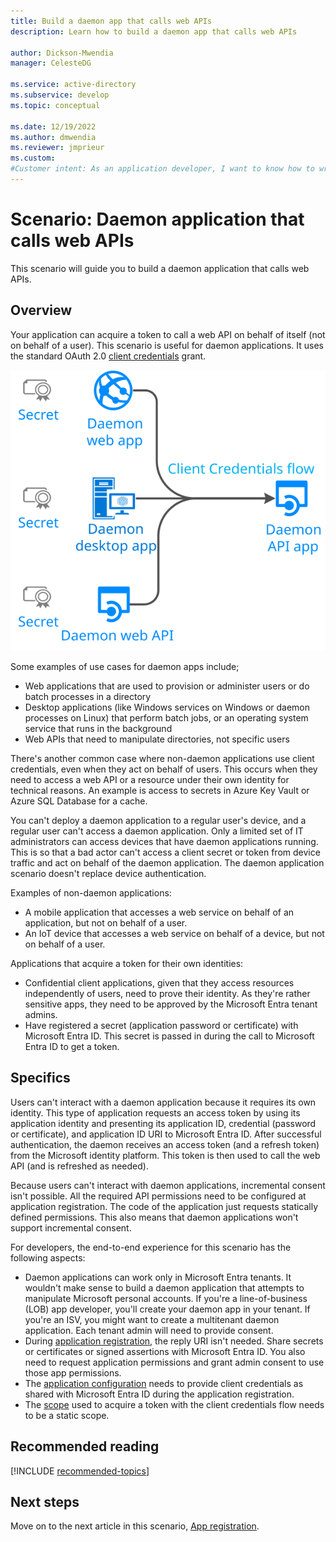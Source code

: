 ```yaml
---
title: Build a daemon app that calls web APIs
description: Learn how to build a daemon app that calls web APIs

author: Dickson-Mwendia
manager: CelesteDG

ms.service: active-directory
ms.subservice: develop
ms.topic: conceptual

ms.date: 12/19/2022
ms.author: dmwendia
ms.reviewer: jmprieur
ms.custom:  
#Customer intent: As an application developer, I want to know how to write a daemon app that can call web APIs by using the Microsoft identity platform.
---
```


# Scenario: Daemon application that calls web APIs

This scenario will guide you to build a daemon application that calls web APIs.

## Overview

Your application can acquire a token to call a web API on behalf of itself (not on behalf of a user). This scenario is useful for daemon applications. It uses the standard OAuth 2.0 [client credentials](v2-oauth2-client-creds-grant-flow.md) grant.

![Daemon apps](./media/scenario-daemon-app/daemon-app.svg)

Some examples of use cases for daemon apps include;

- Web applications that are used to provision or administer users or do batch processes in a directory
- Desktop applications (like Windows services on Windows or daemon processes on Linux) that perform batch jobs, or an operating system service that runs in the background
- Web APIs that need to manipulate directories, not specific users

There's another common case where non-daemon applications use client credentials, even when they act on behalf of users. This occurs when they need to access a web API or a resource under their own identity for technical reasons. An example is access to secrets in Azure Key Vault or Azure SQL Database for a cache.

You can't deploy a daemon application to a regular user's device, and a regular user can't access a daemon application. Only a limited set of IT administrators can access devices that have daemon applications running. This is so that a bad actor can't access a client secret or token from device traffic and act on behalf of the daemon application. The daemon application scenario doesn't replace device authentication.

Examples of non-daemon applications:
- A mobile application that accesses a web service on behalf of an application, but not on behalf of a user.
- An IoT device that accesses a web service on behalf of a device, but not on behalf of a user.

Applications that acquire a token for their own identities:

- Confidential client applications, given that they access resources independently of users, need to prove their identity. As they're rather sensitive apps, they need to be approved by the Microsoft Entra tenant admins.
- Have registered a secret (application password or certificate) with Microsoft Entra ID. This secret is passed in during the call to Microsoft Entra ID to get a token.

## Specifics

Users can't interact with a daemon application because it requires its own identity. This type of application requests an access token by using its application identity and presenting its application ID, credential (password or certificate), and application ID URI to Microsoft Entra ID. After successful authentication, the daemon receives an access token (and a refresh token) from the Microsoft identity platform. This token is then used to call the web API (and is refreshed as needed).

Because users can't interact with daemon applications, incremental consent isn't possible. All the required API permissions need to be configured at application registration. The code of the application just requests statically defined permissions. This also means that daemon applications won't support incremental consent.

For developers, the end-to-end experience for this scenario has the following aspects:

- Daemon applications can work only in Microsoft Entra tenants. It wouldn't make sense to build a daemon application that attempts to manipulate Microsoft personal accounts. If you're a line-of-business (LOB) app developer, you'll create your daemon app in your tenant. If you're an ISV, you might want to create a multitenant daemon application. Each tenant admin will need to provide consent.
- During [application registration](./scenario-daemon-app-registration.md), the reply URI isn't needed. Share secrets or certificates or signed assertions with Microsoft Entra ID. You also need to request application permissions and grant admin consent to use those app permissions.
- The [application configuration](./scenario-daemon-app-configuration.md) needs to provide client credentials as shared with Microsoft Entra ID during the application registration.
- The [scope](scenario-daemon-acquire-token.md#scopes-to-request) used to acquire a token with the client credentials flow needs to be a static scope.

## Recommended reading

[!INCLUDE [recommended-topics](./includes/scenarios/scenarios-prerequisites.md)]

## Next steps

Move on to the next article in this scenario,
[App registration](./scenario-daemon-app-registration.md).
